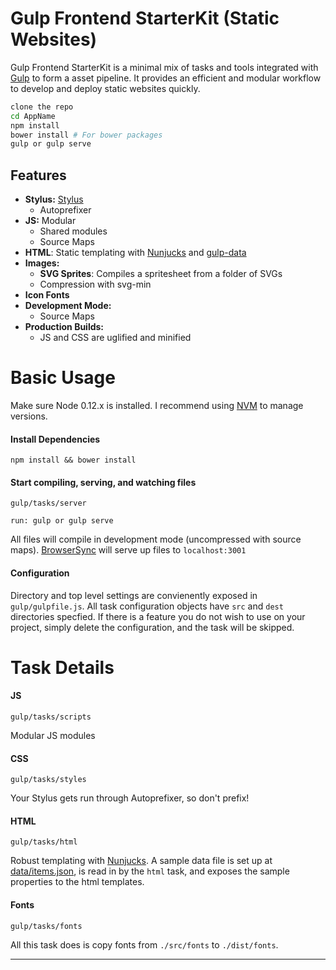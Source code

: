 # Gulp Frontend StarterKit (Static Websites)

Gulp Frontend StarterKit is a minimal mix of tasks and tools integrated with [Gulp](http://gulpjs.com/) to form a asset pipeline. It provides an efficient and modular workflow to develop and deploy static websites quickly.


```bash
clone the repo
cd AppName
npm install
bower install # For bower packages
gulp or gulp serve
```

## Features
- **Stylus:** [Stylus](http://stylus-lang.com/)
  - Autoprefixer
- **JS:** Modular
  - Shared modules
  - Source Maps
- **HTML**: Static templating with [Nunjucks](https://mozilla.github.io/nunjucks/) and [gulp-data](https://github.com/colynb/gulp-data)
- **Images:**
  - **SVG Sprites**: Compiles a spritesheet from a folder of SVGs
  - Compression with svg-min
- **Icon Fonts**
- **Development Mode:**
  - Source Maps
- **Production Builds:**
  - JS and CSS are uglified and minified

# Basic Usage
Make sure Node 0.12.x is installed. I recommend using [NVM](https://github.com/creationix/nvm) to manage versions.

#### Install Dependencies
```
npm install && bower install
```

#### Start compiling, serving, and watching files
```
gulp/tasks/server

run: gulp or gulp serve

```

All files will compile in development mode (uncompressed with source maps). [BrowserSync](http://www.browsersync.io/) will serve up files to `localhost:3001`

#### Configuration
Directory and top level settings are convienently exposed in `gulp/gulpfile.js`. All task configuration objects have `src` and `dest` directories specfied. If there is a feature you do not wish to use on your project, simply delete the configuration, and the task will be skipped.

# Task Details

#### JS
```
gulp/tasks/scripts
```
Modular JS modules

#### CSS
```
gulp/tasks/styles
```
Your Stylus gets run through Autoprefixer, so don't prefix!

#### HTML
```
gulp/tasks/html
```
Robust templating with [Nunjucks](https://mozilla.github.io/nunjucks/). A sample data file is set up at [data/items.json](data/items.json), is read in by the `html` task, and exposes the sample properties to the html templates.

#### Fonts
```
gulp/tasks/fonts
```
All this task does is copy fonts from `./src/fonts` to `./dist/fonts`.

***
